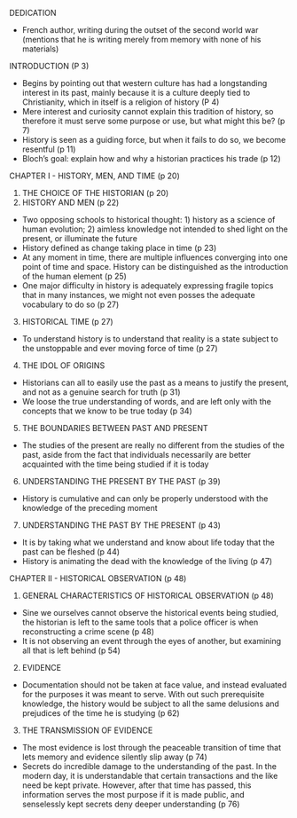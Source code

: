 DEDICATION 
- French author, writing during the outset of the second world war (mentions that he is writing merely from memory with none of his materials)

INTRODUCTION (P 3)
- Begins by pointing out that western culture has had a longstanding interest in its past, mainly because it is a culture deeply tied to Christianity, which in itself is a religion of history (P 4)
- Mere interest and curiosity cannot explain this tradition of history, so therefore it must serve some purpose or use, but what might this be? (p 7)
- History is seen as a guiding force, but when it fails to do so, we become resentful (p 11)
- Bloch’s goal: explain how and why a historian practices his trade (p 12)

CHAPTER I -  HISTORY, MEN, AND TIME (p 20)
1. THE CHOICE OF THE HISTORIAN (p 20)
2. HISTORY AND MEN (p 22)
- Two opposing schools to historical thought: 1) history as a science of human evolution; 2) aimless knowledge not intended to shed light on the present, or illuminate the future 
- History defined as change taking place in time (p 23)
- At any moment in time, there are multiple influences converging into one point of time and space. History can be distinguished as the introduction of the human element (p 25)
- One major difficulty in history is adequately expressing fragile topics that in many instances, we might not even posses the adequate vocabulary to do so (p 27)
3. HISTORICAL TIME (p 27)
- To understand history is to understand that reality is a state subject to the unstoppable and ever moving force of time (p 27)
4. THE IDOL OF ORIGINS 
- Historians can all to easily use the past as a means to justify the present, and not as a genuine search for truth (p 31)
- We loose the true understanding of words, and are left only with the concepts that we know to be true today (p 34) 
5. THE BOUNDARIES BETWEEN PAST AND PRESENT
- The studies of the present are really no different from the studies of the past, aside from the fact that individuals necessarily are better acquainted with the time being studied if it is today
6. UNDERSTANDING THE PRESENT BY THE PAST (p 39) 
- History is cumulative and can only be properly understood with the knowledge of the preceding moment
7. UNDERSTANDING THE PAST BY THE PRESENT (p 43)
- It is by taking what we understand and know about life today that the past can be fleshed (p 44)
- History is animating the dead with the knowledge of the living (p 47)

CHAPTER II -  HISTORICAL OBSERVATION (p 48)
1. GENERAL CHARACTERISTICS OF HISTORICAL OBSERVATION (p 48)
- Sine we ourselves cannot observe the historical events being studied, the historian is left to the same tools that a police officer is when reconstructing a crime scene (p 48)
- It is not observing an event through the eyes of another, but examining all that is left behind (p 54)
2. EVIDENCE
- Documentation should not be taken at face value, and instead evaluated for the purposes it was meant to serve. With out such prerequisite knowledge, the history would be subject to all the same delusions and prejudices of the time he is studying (p 62)
3. THE TRANSMISSION OF EVIDENCE 
- The most evidence is lost through the peaceable transition of time that lets memory and evidence silently slip away (p 74) 
- Secrets do incredible damage to the understanding of the past. In the modern day, it is understandable that certain transactions and the like need be kept private. However, after that time has passed, this information serves the most purpose if it is made public, and senselessly kept secrets deny deeper understanding (p 76)
